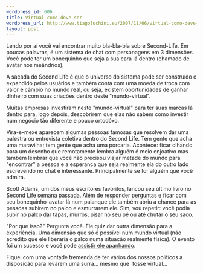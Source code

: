 ```yaml
--- 
wordpress_id: 606
title: Virtual como deve ser
wordpress_url: http://www.tiagoluchini.eu/2007/11/06/virtual-como-deve-ser/
layout: post
---
```

Lendo por aí você vai encontrar muito bla-bla-bla sobre Second-Life. Em poucas palavras, é um sistema de chat com personagens em 3 dimensões. Você pode ter um bonequinho que seja a sua cara lá dentro (chamado de avatar nos meândrios).

A sacada do Second Life é que o universo do sistema pode ser construído e expandido pelos usuários e também conta com uma moeda de troca com valor e câmbio no mundo real, ou seja, existem oportunidades de ganhar dinheiro com suas criacões dentro deste "mundo-virtual".

Muitas empresas investiram neste "mundo-virtual" para ter suas marcas lá dentro para, logo depois, descobrirem que elas não sabem como investir num negócio tão diferente e pouco ortodóxo.

Vira-e-mexe aparecem algumas pessoas famosas que resolvem dar uma palestra ou entrevista coletiva dentro do Second Life. Tem gente que acha uma maravilha; tem gente que acha uma porcaria. Acontece: ficar olhando para um desenho que remotamente lembra alguém é meio enjoativo mas também lembrar que você não precisou viajar metade do mundo para "encontrar" a pessoa e a esperanca que seja realmente ela do outro lado escrevendo no chat é interessante. Principalmente se for alguém que você admira.

Scott Adams, um dos meus escritores favoritos, lancou seu último livro no Second Life semana passada. Além de responder perguntas e ficar com seu bonequinho-avatar lá num palanque ele também abriu a chance para as pessoas subirem no palco e esmurrarem ele. Sim, vou repetir: você podia subir no palco dar tapas, murros, pisar no seu pé ou até chutar o seu saco.

"Por que isso?" Pergunta você. Ele quiz dar outra dimensão para a experiência. Uma dimensão que só é possível num mundo virtual (não acredito que ele liberaria o palco numa situacão realmente física). O evento foi um sucesso e você pode [assistir ele apanhando](http://www.youtube.com/watch?v=jh_28EI4sME).

Fiquei com uma vontade tremenda de ter vários dos nossos políticos à disposicão para levarem uma surra... mesmo que  fosse virtual...
